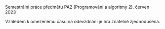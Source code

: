 Semestrální práce předmětu PA2 (Programování a algoritmy 2), červen 2023

Vzhledem k omezenému času na odevzdnání je hra znatelně zjednodušená.
